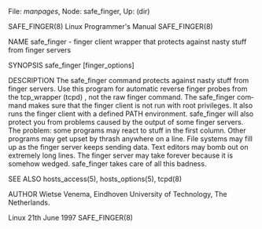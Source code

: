 File: *manpages*,  Node: safe_finger,  Up: (dir)

SAFE_FINGER(8)             Linux Programmer's Manual            SAFE_FINGER(8)



NAME
       safe_finger  -  finger client wrapper that protects against nasty stuff
       from finger servers

SYNOPSIS
       safe_finger [finger_options]

DESCRIPTION
       The safe_finger  command  protects  against  nasty  stuff  from  finger
       servers.  Use this program for automatic reverse finger probes from the
       tcp_wrapper (tcpd) , not the raw finger command. The  safe_finger  com‐
       mand makes sure that the finger client is not run with root privileges.
       It also runs  the  finger  client  with  a  defined  PATH  environment.
       safe_finger will also protect you from problems caused by the output of
       some finger servers. The problem: some programs may react to  stuff  in
       the  first column. Other programs may get upset by thrash anywhere on a
       line. File systems may fill up as the finger server keeps sending data.
       Text  editors  may bomb out on extremely long lines.  The finger server
       may take forever because it is somehow wedged.  safe_finger takes  care
       of all this badness.

SEE ALSO
       hosts_access(5), hosts_options(5), tcpd(8)

AUTHOR
       Wietse Venema, Eindhoven University of Technology, The Netherlands.




Linux                           21th June 1997                  SAFE_FINGER(8)
